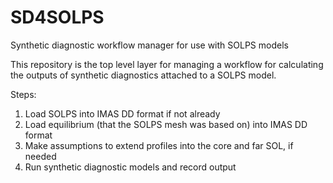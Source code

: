 # SD4SOLPS
Synthetic diagnostic workflow manager for use with SOLPS models

This repository is the top level layer for managing a workflow for calculating
the outputs of synthetic diagnostics attached to a SOLPS model.

Steps:
1) Load SOLPS into IMAS DD format if not already
2) Load equilibrium (that the SOLPS mesh was based on) into IMAS DD format
3) Make assumptions to extend profiles into the core and far SOL, if needed
4) Run synthetic diagnostic models and record output

